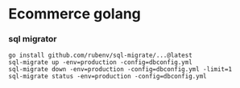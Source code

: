 # Ecommerce golang

### sql migrator

```
go install github.com/rubenv/sql-migrate/...@latest
sql-migrate up -env=production -config=dbconfig.yml
sql-migrate down -env=production -config=dbconfig.yml -limit=1
sql-migrate status -env=production -config=dbconfig.yml
```